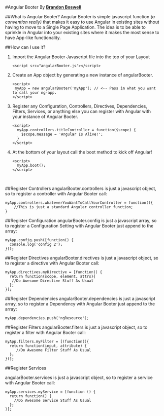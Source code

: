 #Angular Booter
By **[Brandon Boswell](http://brandonkboswell.com)**

##What is Angular Booter?
Angular Booter is simple javascript function *(a convention really)* that makes it easy to use Angular in existing sites without having to move to a Single Page Application. The idea is to be able to sprinkle in Angular into your existing sites where it makes the most sense to have App-like functionality.

##How can I use it?
1. Import the Angular Booter Javascript file into the top of your Layout

	```
	<script src="angularBooter.js"></script>
	```
2. Create an App object by generating a new instance of angularBooter.

	 ```
	<script>
      myApp = new angularBooter('myApp'); // <-- Pass in what you want to call your ng-app.
    </script>
    ```
3. Register any Configuration, Controllers, Directives, Dependencies, Filters, Services, or anything else you can register with Angular with your instance of Angular Booter.

	```
	<script>
      myApp.controllers.titleController = function($scope) {
        $scope.message = 'Angular Is Alive!';
      }
    </script>
	```
4. At the bottom of your layout call the boot method to kick off Angular!

	```
	<script>
      myApp.boot();
    </script>
	```

<br>

##Register Controllers
angularBooter.controllers is just a javascript object, so to register a controller with Angular Booter call:

```
myApp.controllers.whateverYouWantToCallYourController = function(){
	//This is just a standard Angular controller function;
}
```
##Register Configuration
angularBooter.config is just a javascript array, so to register a Configuration Setting with Angular Booter just append to the array:

```
myApp.config.push([function() {
  console.log('config 2');
}]);
```

##Register Directives
angularBooter.directives is just a javascript object, so to register a directive with Angular Booter call:

```
myApp.directives.myDirective = [function() {
  return function(scope, element, attrs){
   //Do Awesome Directive Stuff As Usual
  };
}];
```

##Register Dependencies
angularBooter.dependencies is just a javascript array, so to register a Dependency with Angular Booter just append to the array:

```
myApp.dependencies.push('ngResource');
```


##Register Filters
angularBooter.filters is just a javascript object, so to register a filter with Angular Booter call:

```
myApp.filters.myFilter = [(function(){
  return function(input, attribute) {
     //Do Awesome Filter Stuff As Usual
  };
})];
```

##Register Services

angularBooter.services is just a javascript object, so to register a service with Angular Booter call:

```
myApp.services.myService = [function () {
  return function() {
    //Do Awesome Service Stuff As Usual
  };
}];
```
